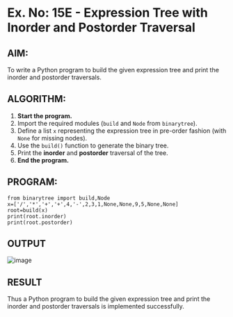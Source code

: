 # Ex. No: 15E - Expression Tree with Inorder and Postorder Traversal

## AIM:
To write a Python program to build the given expression tree and print the inorder and postorder traversals.

## ALGORITHM:

1. **Start the program.**
2. Import the required modules (`build` and `Node` from `binarytree`).
3. Define a list `x` representing the expression tree in pre-order fashion (with `None` for missing nodes).
4. Use the `build()` function to generate the binary tree.
5. Print the **inorder** and **postorder** traversal of the tree.
6. **End the program.**

## PROGRAM:

```
from binarytree import build,Node
x=['/','*','+','+',4,'-',2,3,1,None,None,9,5,None,None]
root=build(x)
print(root.inorder)
print(root.postorder)
```

## OUTPUT
![image](https://github.com/user-attachments/assets/3e8782be-24c2-4542-9ad7-eefa3fce1b24)

## RESULT
Thus a Python program to build the given expression tree and print the inorder and postorder traversals is implemented successfully.
